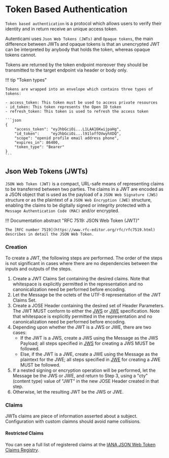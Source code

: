 [JWS]: https://www.rfc-editor.org/rfc/rfc7519.html#ref-JWS
[JWE]: https://www.rfc-editor.org/rfc/rfc7519.html#ref-JWE

# Token Based Authentication

`Token based authentication` is a protocol which allows users to verify their identity and in return receive an unique access token.

Autenticami uses `Json Web Tokens (JWTs)` and `Opaque tokens`, the main difference between JWTs and opaque tokens is that an unencrypted JWT can be interpreted by anybody that holds the token, whereas opaque tokens cannot.

Tokens are returned by the token endpoint moreover they should be transmitted to the target endpoint via header or body only.

!!! tip "Token types"

    Tokens are wrapped into an envelope which contains three types of tokens:
    
    - access_token: This token must be used to access private resources
    - id_token: This token represents the Open ID token
    - refresh_token: This token is used to refresh the access token

    ```json
    {
        "access_token": "eyJhbGciOi...L1LAA16KwijpaHg",
        "id_token":     "eyJhbGciOi...l91loffOVwyhXDQ",
        "scope": "openid profile email address phone",
        "expires_in": 86400,
        "token_type": "Bearer"
    }
    ```

## Json Web Tokens (JWTs)

`JSON Web Token (JWT)` is a compact, URL-safe means of representing claims to be transferred between two parties.  The claims in a JWT are encoded as a JSON object that is used as the payload of a `JSON Web Signature (JWS)` structure or as the plaintext of a `JSON Web Encryption (JWE)` structure, enabling the claims to be digitally signed or integrity protected with a `Message Authentication Code (MAC)` and/or encrypted.

!!! Documentation abstract "RFC 7519: JSON Web Token (JWT)"

    The [RFC number 7519](https://www.rfc-editor.org/rfc/rfc7519.html) describes in detail the JSON Web Token.

### Creation

To create a JWT, the following steps are performed. The order of the steps is not significant in cases where there are no dependencies between the inputs and outputs of the steps.

1. Create a JWT Claims Set containing the desired claims. Note that whitespace is explicitly permitted in the representation and no canonicalization need be performed before encoding.
2. Let the Message be the octets of the UTF-8 representation of the JWT Claims Set.
3. Create a JOSE Header containing the desired set of Header Parameters. The JWT MUST conform to either the [JWS] or [JWE] specification. Note that whitespace is explicitly permitted in the representation and no canonicalization need be performed before encoding.
4. Depending upon whether the JWT is a JWS or JWE, there are two cases:
    - If the JWT is a JWS, create a JWS using the Message as the JWS Payload; all steps specified in [JWS] for creating a JWS MUST be followed.
    - Else, if the JWT is a JWE, create a JWE using the Message as the plaintext for the JWE; all steps specified in [JWE] for creating a JWE MUST be followed.
5. If a nested signing or encryption operation will be performed, let the Message be the JWS or JWE, and return to Step 3, using a "cty" (content type) value of "JWT" in the new JOSE Header created in that step.
6. Otherwise, let the resulting JWT be the JWS or JWE.

### Claims

JWTs claims are piece of information asserted about a subject.
Configuration with custom claimns should avoid name collisions.


#### Restricted Claims

You can see a full list of registered claims at the [IANA JSON Web Token Claims Registry](https://www.iana.org/assignments/jwt/jwt.xhtml#claims).
